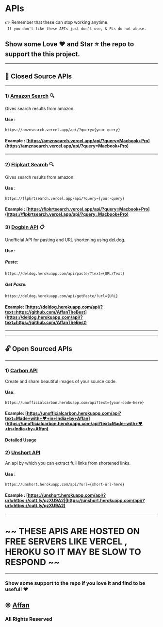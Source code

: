 # APIs
👉 Remember that these can stop working anytime.  
``` If you don't like these APIs just don't use, & PLs do not abuse.```  

## Show some Love ❤️ and Star ⭐ the repo to support the this project.  
-----------------------------------------------
## 🔐 Closed Source APIs
-----------------------------------------------  

### 1) [Amazon Search](https://github.com/AffanTheBest/APIs/blob/main/Amazon.md) 🔍  
Gives search results from amazon.  
#### Use :  
```https://amznsearch.vercel.app/api/?query={your-query}```  
#### Example : [https://amznsearch.vercel.app/api/?query=Macbook+Pro](https://amznsearch.vercel.app/api/?query=Macbook+Pro)  

----------------------------------------------  

### 2) [Flipkart Search](https://github.com/AffanTheBest/APIs/blob/main/Flipkart.md) 🔍  
Gives search results from amazon.  
#### Use :  
```https://flpkrtsearch.vercel.app/api/?query={your-query}```  
#### Example : [https://flpkrtsearch.vercel.app/api/?query=Macbook+Pro](https://flpkrtsearch.vercel.app/api/?query=Macbook+Pro)  

### 3) [Dogbin API](https://github.com/AffanTheBest/APIs/blob/main/Dogbin.md) 📋  
Unofficial API for pasting and URL shortening using del.dog.  
#### Use :  
##### Paste:  
```https://deldog.herokuapp.com/api/paste/?text={URL/Text}```
##### Get Paste:  
```https://deldog.herokuapp.com/api/getPaste/?url={URL}```
#### Example: [https://deldog.herokuapp.com/api/?text=https://github.com/AffanTheBest](https://deldog.herokuapp.com/api/?text=https://github.com/AffanTheBest)  

----------------------------------------------  
----------------------------------------------
## 🔓 Open Sourced APIs  
----------------------------------------------  
### 1) [Carbon API](https://github.com/AffanTheBest/Carbon-API)  
Create and share beautiful images of your source code.
#### Use:
```https://unofficialcarbon.herokuapp.com/api?text={your-code-here}```
#### Example: [https://unofficialcarbon.herokuapp.com/api?text=Made+with+❤+in+India+by+Affan](https://unofficialcarbon.herokuapp.com/api?text=Made+with+❤+in+India+by+Affan)  
#### [Detailed Usage](https://github.com/AffanTheBest/Carbon-API/blob/main/README.md)  
  
### 2) [Unshort API](https://github.com/AffanTheBest/unshort-api)  
An api by which you can extract full links from shortened links.    
  
#### Use :  
```https://unshort.herokuapp.com/api/?url={short-url-here}```
#### Example : [https://unshort.herokuapp.com/api/?url=https://cutt.ly/qzXU9A2](https://unshort.herokuapp.com/api/?url=https://cutt.ly/qzXU9A2)  

----------------------------------------------  
# ~~ THESE APIS ARE HOSTED ON FREE SERVERS LIKE VERCEL , HEROKU SO IT MAY BE SLOW TO RESPOND ~~  
  
----------------------------------------------  

### Show some support to the repo if you love it and find to be useful! ❤

## © [Affan](https://github.com/AffanTheBest)  
### All Rights Reserved
